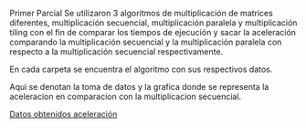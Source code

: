 Primer Parcial
Se utilizaron 3 algoritmos de multiplicación de matrices diferentes,
multiplicación secuencial, multiplicación paralela y multiplicación
tiling con el fin de comparar los tiempos de ejecución y sacar la
aceleración comparando la multiplicación secuencial y la multiplicación
paralela con respecto a la multiplicación secuencial respectivamente.

En cada carpeta se encuentra el algoritmo con sus respectivos datos.

Aqui se denotan la toma de datos y la grafica donde se representa la aceleracion en comparacion con la multiplicacion secuencial.

[Datos obtenidos aceleración](https://docs.google.com/spreadsheets/d/1VwPIax58od-4EpQKq0AsxRAumjRPU5qznPx5cSa6qJ0/edit#gid=0)



